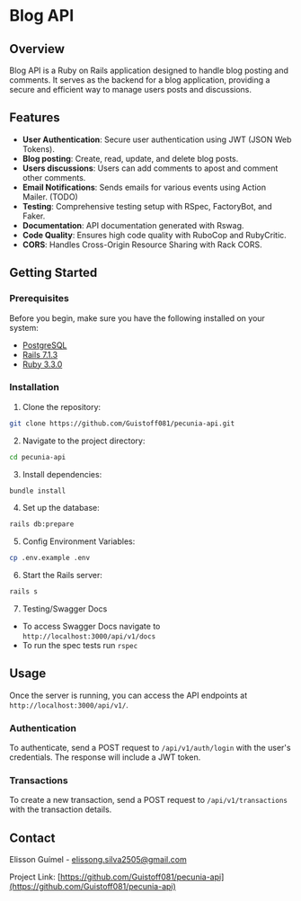 # Blog API

## Overview

Blog API is a Ruby on Rails application designed to handle blog posting and comments. It serves as the backend for a blog application, providing a secure and efficient way to manage users posts and discussions.

## Features

- **User Authentication**: Secure user authentication using JWT (JSON Web Tokens).
- **Blog posting**: Create, read, update, and delete blog posts.
- **Users discussions**: Users can add comments to apost and comment other comments.
- **Email Notifications**: Sends emails for various events using Action Mailer. (TODO)
- **Testing**: Comprehensive testing setup with RSpec, FactoryBot, and Faker.
- **Documentation**: API documentation generated with Rswag.
- **Code Quality**: Ensures high code quality with RuboCop and RubyCritic.
- **CORS**: Handles Cross-Origin Resource Sharing with Rack CORS.

## Getting Started

### Prerequisites

Before you begin, make sure you have the following installed on your system:

- [PostgreSQL](https://www.postgresql.org/)
- [Rails 7.1.3](https://rubyonrails.org/)
- [Ruby 3.3.0](https://www.ruby-lang.org/)

### Installation

1. Clone the repository:

  ```bash
  git clone https://github.com/Guistoff081/pecunia-api.git
  ```

2. Navigate to the project directory:
```bash
cd pecunia-api
```

3. Install dependencies:

```bash
bundle install
```

4. Set up the database:
```bash
rails db:prepare
```
5. Config Environment Variables:
```bash
cp .env.example .env
```
6. Start the Rails server:
```bash
rails s
```

7. Testing/Swagger Docs

- To access Swagger Docs navigate to `http://localhost:3000/api/v1/docs`
- To run the spec tests run `rspec`

## Usage

Once the server is running, you can access the API endpoints at `http://localhost:3000/api/v1/`.

### Authentication

To authenticate, send a POST request to `/api/v1/auth/login` with the user's credentials. The response will include a JWT token.

### Transactions

To create a new transaction, send a POST request to `/api/v1/transactions` with the transaction details.

## Contact

Elisson Guímel - elissong.silva2505@gmail.com

Project Link: [https://github.com/Guistoff081/pecunia-api](https://github.com/Guistoff081/pecunia-api)
